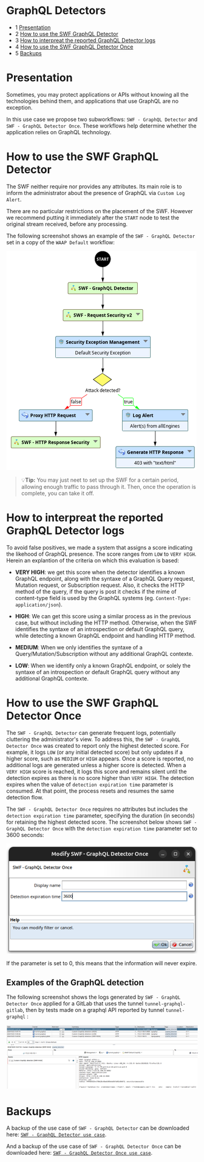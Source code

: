 # GraphQL Detectors

* 1 [Presentation](#presentation)
* 2 [How to use the SWF GraphQL Detector](#how-to-use-the-swf-graphql-detector)
* 3 [How to interpreat the reported GraphQL Detector logs](#how-to-interpreat-the-reported-graphql-detector-logs)
* 4 [How to use the SWF GraphQL Detector Once](#how-to-use-the-swf-graphql-detector-once)
* 5 [Backups](#backups)


# Presentation
Sometimes, you may protect applications or APIs without knowing all the technologies behind them, and applications that use GraphQL are no exception.

In this use case we propose two subworkflows: `SWF - GraphQL Detector` and `SWF - GraphQL Detector Once`. These workflows help determine whether the application relies on GraphQL technology.

# How to use the SWF GraphQL Detector
The SWF neither require nor provides any attributes. Its main role is to inform the administrator about the presence of GraphQL via `Custom Log Alert`.

There are no particular restrictions on the placement of the SWF. However we recommend putting it immediately after the `START` node to test the original stream received, before any processing.

The following screenshot shows an example of the `SWF - GraphQL Detector` set in a copy of the `WAAP Default` workflow:

![`SWF - GraphQL Detector` added to a copy of the `WAAP Default` workflow](./attachements/wapp_default_graphql_detector.png "`SWF - GraphQL Detector` added to a copy of the `WAAP Default` workflow")

>💡**Tip:** 
> You may just neet to set up the SWF for a certain period, allowing enough traffic to pass through it. Then, once the operation is complete, you can take it off.

# How to interpreat the reported GraphQL Detector logs
To avoid false positives, we made a system that assigns a score indicating the likehood of GraphQL presence. 
The score ranges from `LOW` to `VERY HIGH`. Herein an explantion of the criteria on which this evaluation is based: 

* **VERY HIGH**: we get this score when the detector identifies a known GraphQL endpoint, along with the syntaxe of a GraphQL Query request, Mutation request, or Subscription request. Also, it checks the HTTP method of the query, if the query is post it checks if the mime of content-type field is used by the GraphQL systems (eg. `Content-Type: application/json`).

* **HIGH**: We can get this score using a similar process as in the previous case, but without including the HTTP method.
Otherwise, when the SWF identifies the syntaxe of an introspection or default GraphQL query, while detecting a known GraphQL endpoint and handling HTTP method.

* **MEDIUM**: When we only identifies the syntaxe of a Query/Mutation/Subscription without any additional GraphQL contexte.

* **LOW**: When we identify only a known GraphQL endpoint, or solely the syntaxe of an introspection or default GraphQL query without any additional GraphQL contexte.

# How to use the SWF GraphQL Detector Once
The `SWF - GraphQL Detector` can generate frequent logs, potentially cluttering the administrator's view. To address this, the `SWF - GraphQL Detector Once` was created to report only the highest detected score. For example, it logs `LOW` (or any initial detected score) but only updates if a higher score, such as `MEDIUM` or `HIGH` appears. Once a score is reported, no additional logs are generated unless a higher score is detected. When a `VERY HIGH` score is reached, it logs this score and remains silent until the detection expires as there is no score higher than `VERY HIGH`.
The detection expires when the value of `detection expiration time` parameter is consumed. At that point, the process resets and resumes the same detection flow.

The `SWF - GraphQL Detector Once` requires no attributes but includes the `detection expiration time` parameter, specifying the duration (in seconds) for retaining the highest detected score. The screenshot below shows `SWF - GraphQL Detector Once` with the `detection expiration time` parameter set to 3600 seconds:

![`SWF - GraphQL Detector Once` with detection expiration time parameter set to 3600 seconds](./attachements/swf_graphql_detector_once.png "`SWF - GraphQL Detector Once` with detection expiration time parameter set to 3600 seconds")

If the parameter is set to 0, this means that the information will never expire.

## Examples of the GraphQL detection
The following screenshot shows the logs generated by `SWF - GraphQL Detector Once` applied for a GitLab that uses the tunnel `tunnel-graphql-gitlab`, then by tests made on a graphql API reported by tunnel `tunnel-graphql` :

![A screenshot demonstrating successful detection of GraphQL traffic](./attachements/detection_graphql.png "A screenshot demonstrating successful detection of GraphQL traffic")


# Backups

A backup of the use case of `SWF - GraphQL Detector` can be downloaded here: [ `SWF - GraphQL Detector use case`](./backup/SWF%20-%20GraphQL%20Detector.backup).

And a backup of the use case of `SWF - GraphQL Detector Once` can be downloaded here: [ `SWF - GraphQL Detector Once use case`](./backup/SWF%20-%20GraphQL%20Detector%20Once.backup).
